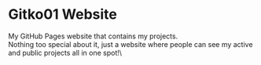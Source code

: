 # Gitko01 Website
My GitHub Pages website that contains my projects.\
Nothing too special about it, just a website where people can see my active and public projects all in one spot!\
